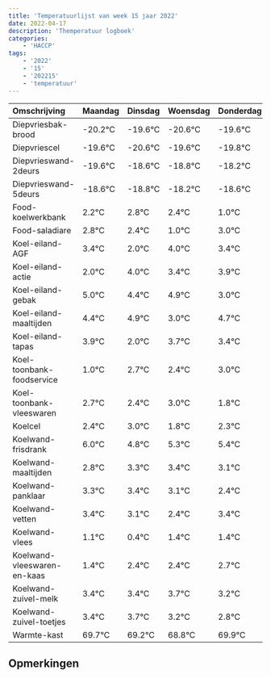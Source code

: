 ```yaml
---
title: 'Temperatuurlijst van week 15 jaar 2022'
date: 2022-04-17
description: 'Themperatuur logboek'
categories:
    - 'HACCP'
tags:
    - '2022'
    - '15'
    - '202215'
    - 'temperatuur'
---
```

|Omschrijving|Maandag|Dinsdag|Woensdag|Donderdag|Vrijdag|Zaterdag|Zondag|
|:---|:---|:---|:---|:---|:---|:---|:---|
|Diepvriesbak-brood|-20.2°C|-19.6°C|-20.6°C|-19.6°C|-19.8°C|-19.2°C|-19.6°C|
|Diepvriescel|-19.6°C|-20.6°C|-19.6°C|-19.8°C|-19.2°C|-19.6°C|-21.0°C|
|Diepvrieswand-2deurs|-19.6°C|-18.6°C|-18.8°C|-18.2°C|-18.6°C|-20.0°C|-18.0°C|
|Diepvrieswand-5deurs|-18.6°C|-18.8°C|-18.2°C|-18.6°C|-20.0°C|-18.0°C|-18.6°C|
|Food-koelwerkbank|2.2°C|2.8°C|2.4°C|1.0°C|3.0°C|2.4°C|2.9°C|
|Food-saladiare|2.8°C|2.4°C|1.0°C|3.0°C|2.4°C|2.9°C|1.0°C|
|Koel-eiland-AGF|3.4°C|2.0°C|4.0°C|3.4°C|3.9°C|2.0°C|3.7°C|
|Koel-eiland-actie|2.0°C|4.0°C|3.4°C|3.9°C|2.0°C|3.7°C|3.4°C|
|Koel-eiland-gebak|5.0°C|4.4°C|4.9°C|3.0°C|4.7°C|4.4°C|5.0°C|
|Koel-eiland-maaltijden|4.4°C|4.9°C|3.0°C|4.7°C|4.4°C|5.0°C|3.8°C|
|Koel-eiland-tapas|3.9°C|2.0°C|3.7°C|3.4°C|4.0°C|2.8°C|3.3°C|
|Koel-toonbank-foodservice|1.0°C|2.7°C|2.4°C|3.0°C|1.8°C|2.3°C|2.4°C|
|Koel-toonbank-vleeswaren|2.7°C|2.4°C|3.0°C|1.8°C|2.3°C|2.4°C|2.1°C|
|Koelcel|2.4°C|3.0°C|1.8°C|2.3°C|2.4°C|2.1°C|1.4°C|
|Koelwand-frisdrank|6.0°C|4.8°C|5.3°C|5.4°C|5.1°C|4.4°C|5.4°C|
|Koelwand-maaltijden|2.8°C|3.3°C|3.4°C|3.1°C|2.4°C|3.4°C|3.4°C|
|Koelwand-panklaar|3.3°C|3.4°C|3.1°C|2.4°C|3.4°C|3.4°C|3.7°C|
|Koelwand-vetten|3.4°C|3.1°C|2.4°C|3.4°C|3.4°C|3.7°C|3.2°C|
|Koelwand-vlees|1.1°C|0.4°C|1.4°C|1.4°C|1.7°C|1.2°C|0.8°C|
|Koelwand-vleeswaren-en-kaas|1.4°C|2.4°C|2.4°C|2.7°C|2.2°C|1.8°C|2.9°C|
|Koelwand-zuivel-melk|3.4°C|3.4°C|3.7°C|3.2°C|2.8°C|3.9°C|2.7°C|
|Koelwand-zuivel-toetjes|3.4°C|3.7°C|3.2°C|2.8°C|3.9°C|2.7°C|3.4°C|
|Warmte-kast|69.7°C|69.2°C|68.8°C|69.9°C|68.7°C|69.4°C|69.9°C|

## Opmerkingen


